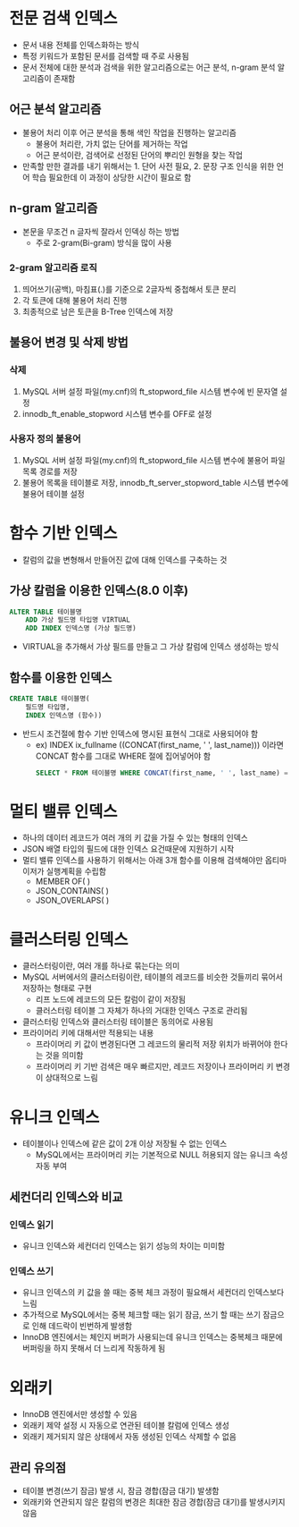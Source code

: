 # 전문 검색 인덱스
- 문서 내용 전체를 인덱스화하는 방식
- 특정 키워드가 포함된 문서를 검색할 때 주로 사용됨
- 문서 전체에 대한 분석과 검색을 위한 알고리즘으로는 어근 분석, n-gram 분석 알고리즘이 존재함


## 어근 분석 알고리즘
- 불용어 처리 이후 어근 분석을 통해 색인 작업을 진행하는 알고리즘
	- 불용어 처리란, 가치 없는 단어를 제거하는 작업
	- 어근 분석이란, 검색어로 선정된 단어의 뿌리인 원형을 찾는 작업
- 만족할 만한 결과를 내기 위해서는 1. 단어 사전 필요, 2. 문장 구조 인식을 위한 언어 학습 필요한데 이 과정이 상당한 시간이 필요로 함

## n-gram 알고리즘
- 본문을 무조건 n 글자씩 잘라서 인덱싱 하는 방법
	- 주로 2-gram(Bi-gram) 방식을 많이 사용

### 2-gram 알고리즘 로직
1. 띄어쓰기(공백), 마침표(.)를 기준으로 2글자씩 중첩해서 토큰 분리
2. 각 토큰에 대해 불용어 처리 진행
3. 최종적으로 남은 토큰을 B-Tree 인덱스에 저장


## 불용어 변경 및 삭제 방법
### 삭제
1. MySQL 서버 설정 파일(my.cnf)의 ft_stopword_file 시스템 변수에 빈 문자열 설정
2. innodb_ft_enable_stopword 시스템 변수를 OFF로 설정

### 사용자 정의 불용어
1. MySQL 서버 설정 파일(my.cnf)의 ft_stopword_file 시스템 변수에 불용어 파일 목록 경로를 저장
2. 불용어 목록을 테이블로 저장, innodb_ft_server_stopword_table 시스템 변수에 불용어 테이블 설정

# 함수 기반 인덱스
- 칼럼의 값을 변형해서 만들어진 값에 대해 인덱스를 구축하는 것

## 가상 칼럼을 이용한 인덱스(8.0 이후)
```SQL
ALTER TABLE 테이블명
	ADD 가상 필드명 타입명 VIRTUAL
	ADD INDEX 인덱스명 (가상 필드명)
```
- VIRTUAL을 추가해서 가상 필드를 만들고 그 가상 칼럼에 인덱스 생성하는 방식

## 함수를 이용한 인덱스
```SQL
CREATE TABLE 테이블명(
	필드명 타입명,
	INDEX 인덱스명 (함수))
```
- 반드시 조건절에 함수 기반 인덱스에 명시된 표현식 그대로 사용되어야 함
	- ex) INDEX ix_fullname ((CONCAT(first_name, ' ', last_name))) 이라면 CONCAT 함수를 그대로 WHERE 절에 집어넣어야 함
	  ```SQL
	  SELECT * FROM 테이블명 WHERE CONCAT(first_name, ' ', last_name) = "찾을 값";
	  ```


# 멀티 밸류 인덱스
- 하나의 데이터 레코드가 여러 개의 키 값을 가질 수 있는 형태의 인덱스
- JSON 배열 타입의 필드에 대한 인덱스 요건때문에 지원하기 시작
- 멀티 밸류 인덱스를 사용하기 위해서는 아래 3개 함수를 이용해 검색해야만 옵티마이저가 실행계획을 수립함
	- MEMBER OF( )
	- JSON_CONTAINS( )
	- JSON_OVERLAPS( )

# 클러스터링 인덱스
- 클러스터링이란, 여러 개를 하나로 묶는다는 의미
- MySQL 서버에서의 클러스터링이란, 테이블의 레코드를 비슷한 것들끼리 묶어서 저장하는 형태로 구현
	- 리프 노드에 레코드의 모든 칼럼이 같이 저장됨
	- 클러스터링 테이블 그 자체가 하나의 거대한 인덱스 구조로 관리됨
- 클러스터링 인덱스와 클러스터링 테이블은 동의어로 사용됨
- 프라이머리 키에 대해서만 적용되는 내용
	- 프라이머리 키 값이 변경된다면 그 레코드의 물리적 저장 위치가 바뀌어야 한다는 것을 의미함
	- 프라이머리 키 기반 검색은 매우 빠르지만, 레코드 저장이나 프라이머리 키 변경이 상대적으로 느림


# 유니크 인덱스
- 테이블이나 인덱스에 같은 값이 2개 이상 저장될 수 없는 인덱스
	- MySQL에서는 프라이머리 키는 기본적으로 NULL 허용되지 않는 유니크 속성 자동 부여

## 세컨더리 인덱스와 비교
### 인덱스 읽기
- 유니크 인덱스와 세컨더리 인덱스는 읽기 성능의 차이는 미미함


### 인덱스 쓰기
- 유니크 인덱스의 키 값을 쓸 때는 중복 체크 과정이 필요해서 세컨더리 인덱스보다 느림
- 추가적으로 MySQL에서는 중복 체크할 때는 읽기 잠금, 쓰기 할 때는 쓰기 잠금으로 인해 데드락이 빈번하게 발생함
- InnoDB 엔진에서는 체인지 버퍼가 사용되는데 유니크 인덱스는 중복체크 때문에 버퍼링을 하지 못해서 더 느리게 작동하게 됨

# 외래키
- InnoDB 엔진에서만 생성할 수 있음
- 외래키 제약 설정 시 자동으로 연관된 테이블 칼럼에 인덱스 생성
- 외래키 제거되지 않은 상태에서 자동 생성된 인덱스 삭제할 수 없음

## 관리 유의점
- 테이블 변경(쓰기 잠금) 발생 시, 잠금 경합(잠금 대기) 발생함
- 외래키와 연관되지 않은 칼럼의 변경은 최대한 잠금 경합(잠금 대기)를 발생시키지 않음
